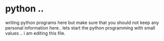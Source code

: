 # python ..
writing python programs here but make sure that you should not keep any personal information here..
lets start the python programming with small values ..
i am editing this file.

